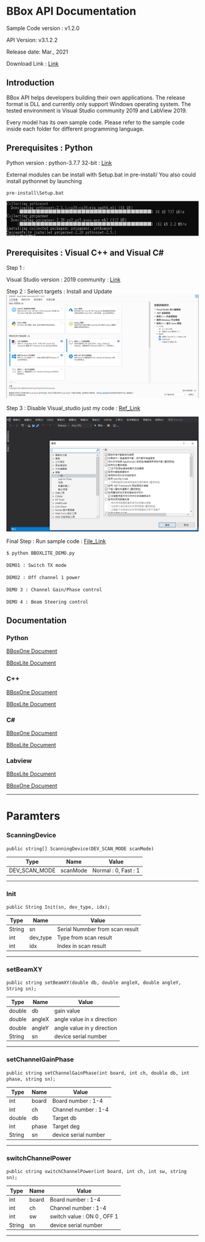# BBox API Documentation

Sample Code version : v1.2.0

API Version: v3.1.2.2

Release date: Mar., 2021

Download Link : [Link](https://github.com/tmytek/bbox-api/releases/tag/v1.2.0)

## Introduction

BBox API helps developers building their own applications. The release format is DLL and currently only support Windows operating system. The tested environment is Visual Studio community 2019 and LabView 2019.

Every model has its own sample code. Please refer to the sample code inside each folder for different programming language.


## Prerequisites : Python

Python version  : python-3.7.7 32-bit : [Link](https://www.python.org/downloads/release/python-377/)

External modules can be install with Setup.bat in pre-install/
You also could install pythonnet by launching <pre><code>pre-install\Setup.bat</code></pre> 
    ![](./images/image_2.png)


## Prerequisites : Visual C++ and Visual C#

Step 1 :

Visual Studio version : 2019 community :  [Link](https://visualstudio.microsoft.com/zh-hant/downloads/)

Step 2 : Select targets : Install and Update 
![](./images/image_1.png)

Step 3 : Disable Visual_studio just my code : [Ref_Link](https://docs.microsoft.com/zh-tw/visualstudio/debugger/just-my-code?view=vs-2019)

![](./images/image_3.png)

Final Step : Run sample code : [File_Link](https://github.com/tmytek/bbox-api/blob/master/example/BBoxLite/second_generation/Python/BBOXLITE_DEMO.py)

    $ python BBOXLITE_DEMO.py

    DEMO1 : Switch TX mode

    DEMO2 : Off channel 1 power

    DEMO 3 : Channel Gain/Phase control

    DEMO 4 : Beam Steering control

## Documentation

### Python 

[BBoxOne Document](https://github.com/tmytek/bbox-api/tree/master/example/BBoxOne/first_generation/Python)

[BBoxLite Document](https://github.com/tmytek/bbox-api/tree/master/example/BBoxLite/second_generation/Python)

### C++

[BBoxOne Document](https://github.com/tmytek/bbox-api/tree/master/example/BBoxOne/first_generation/C%2B%2B)

[BBoxLite Document](https://github.com/tmytek/bbox-api/tree/master/example/BBoxLite/second_generation/C%2B%2B)

### C#

[BBoxOne Document](https://github.com/tmytek/bbox-api/tree/master/example/BBoxOne/first_generation/C%23)

[BBoxLite Document](https://github.com/tmytek/bbox-api/tree/master/example/BBoxLite/second_generation/C%23)

### Labview

[BBoxLite Document](https://github.com/tmytek/bbox-api/tree/master/example/BBoxLite/second_generation/LabView2017/BBoxLite28A)

[BBoxOne Document](https://github.com/tmytek/bbox-api/tree/master/example/BBoxOne/first_generation/LabView2019)

----------
# Paramters

### ScanningDevice
    public string[] ScanningDevice(DEV_SCAN_MODE scanMode)
| Type | Name | Value |
| - | - | - |
| DEV_SCAN_MODE | scanMode | Normal : 0, Fast : 1 |

----------
### Init
    public String Init(sn, dev_type, idx);
| Type | Name | Value |
| - | - | - |
| String     | sn         | Serial Numnber from scan result |
| int     | dev_type         | Type from scan result |
| int     | idx         | Index in scan result |


----------
### setBeamXY
    public string setBeamXY(double db, double angleX, double angleY, String sn);
| Type  | Name  | Value |
| -     | -     | -     |
| double       | db          | gain value
| double       | angleX      | angle value in x direction
| double       | angleY      | angle value in y direction
| String       | sn          | device serial number

----------
### setChannelGainPhase
    public string setChannelGainPhase(int board, int ch, double db, int phase, string sn);
| Type  | Name  | Value |
| -     | -     | -     |
| int       | board       | Board number   : 1-4
| int       | ch          | Channel number : 1-4
| double    | db          | Target db
| int       | phase       | Target deg
| String    | sn          | device serial number

----------
### switchChannelPower
    public string switchChannelPower(int board, int ch, int sw, string sn);
| Type  | Name  | Value |
| -     | -     | -     |
| int       | board       | Board number   : 1-4
| int       | ch          | Channel number : 1-4
| int       | sw          | switch value   : ON 0 , OFF 1
| String    | sn          | device serial number

----------